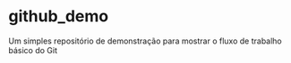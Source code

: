 # github_demo
Um simples repositório de demonstração para mostrar o fluxo de trabalho básico do Git
